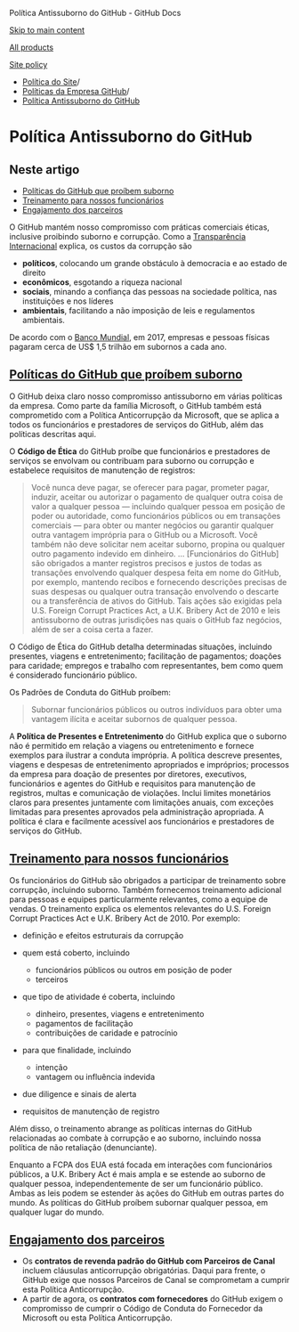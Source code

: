 Política Antissuborno do GitHub - GitHub Docs

[Skip to main content](#main-content)

[All products](/pt)

[Site policy](/site-policy)

* [Política do Site](/pt/site-policy)/
* [Políticas da Empresa GitHub](/pt/site-policy/github-company-policies)/
* [Política Antissuborno do GitHub](/pt/site-policy/github-company-policies/github-anti-bribery-statement)

Política Antissuborno do GitHub
==========

Neste artigo
----------

* [Políticas do GitHub que proíbem suborno](#github-policies-prohibiting-bribery)
* [Treinamento para nossos funcionários](#training-for-our-employees)
* [Engajamento dos parceiros](#engaging-our-partners)

O GitHub mantém nosso compromisso com práticas comerciais éticas, inclusive proibindo suborno e corrupção. Como a [Transparência Internacional](https://www.transparency.org/what-is-corruption#costs-of-corruption) explica, os custos da corrupção são

* **políticos**, colocando um grande obstáculo à democracia e ao estado de direito
* **econômicos**, esgotando a riqueza nacional
* **sociais**, minando a confiança das pessoas na sociedade política, nas instituições e nos líderes
* **ambientais**, facilitando a não imposição de leis e regulamentos ambientais.

De acordo com o [Banco Mundial](https://www.worldbank.org/en/topic/governance/brief/anti-corruption), em 2017, empresas e pessoas físicas pagaram cerca de US$ 1,5 trilhão em subornos a cada ano.

[Políticas do GitHub que proíbem suborno](#github-policies-prohibiting-bribery)
----------

O GitHub deixa claro nosso compromisso antissuborno em várias políticas da empresa. Como parte da família Microsoft, o GitHub também está comprometido com a Política Anticorrupção da Microsoft, que se aplica a todos os funcionários e prestadores de serviços do GitHub, além das políticas descritas aqui.

O **Código de Ética** do GitHub proíbe que funcionários e prestadores de serviços se envolvam ou contribuam para suborno ou corrupção e estabelece requisitos de manutenção de registros:

>
>
> Você nunca deve pagar, se oferecer para pagar, prometer pagar, induzir, aceitar ou autorizar o pagamento de qualquer outra coisa de valor a qualquer pessoa — incluindo qualquer pessoa em posição de poder ou autoridade, como funcionários públicos ou em transações comerciais — para obter ou manter negócios ou garantir qualquer outra vantagem imprópria para o GitHub ou a Microsoft. Você também não deve solicitar nem aceitar suborno, propina ou qualquer outro pagamento indevido em dinheiro. ... [Funcionários do GitHub] são obrigados a manter registros precisos e justos de todas as transações envolvendo qualquer despesa feita em nome do GitHub, por exemplo, mantendo recibos e fornecendo descrições precisas de suas despesas ou qualquer outra transação envolvendo o descarte ou a transferência de ativos do GitHub. Tais ações são exigidas pela U.S. Foreign Corrupt Practices Act, a U.K. Bribery Act de 2010 e leis antissuborno de outras jurisdições nas quais o GitHub faz negócios, além de ser a coisa certa a fazer.
>
>

O Código de Ética do GitHub detalha determinadas situações, incluindo presentes, viagens e entretenimento; facilitação de pagamentos; doações para caridade; empregos e trabalho com representantes, bem como quem é considerado funcionário público.

Os Padrões de Conduta do GitHub proíbem:

>
>
> Subornar funcionários públicos ou outros indivíduos para obter uma vantagem ilícita e aceitar subornos de qualquer pessoa.
>
>

A **Política de Presentes e Entretenimento** do GitHub explica que o suborno não é permitido em relação a viagens ou entretenimento e fornece exemplos para ilustrar a conduta imprópria. A política descreve presentes, viagens e despesas de entretenimento apropriados e impróprios; processos da empresa para doação de presentes por diretores, executivos, funcionários e agentes do GitHub e requisitos para manutenção de registros, multas e comunicação de violações. Inclui limites monetários claros para presentes juntamente com limitações anuais, com exceções limitadas para presentes aprovados pela administração apropriada. A política é clara e facilmente acessível aos funcionários e prestadores de serviços do GitHub.

[Treinamento para nossos funcionários](#training-for-our-employees)
----------

Os funcionários do GitHub são obrigados a participar de treinamento sobre corrupção, incluindo suborno. Também fornecemos treinamento adicional para pessoas e equipes particularmente relevantes, como a equipe de vendas. O treinamento explica os elementos relevantes do U.S. Foreign Corrupt Practices Act e U.K. Bribery Act de 2010. Por exemplo:

* definição e efeitos estruturais da corrupção
* quem está coberto, incluindo
  * funcionários públicos ou outros em posição de poder
  * terceiros

* que tipo de atividade é coberta, incluindo
  * dinheiro, presentes, viagens e entretenimento
  * pagamentos de facilitação
  * contribuições de caridade e patrocínio

* para que finalidade, incluindo
  * intenção
  * vantagem ou influência indevida

* due diligence e sinais de alerta
* requisitos de manutenção de registro

Além disso, o treinamento abrange as políticas internas do GitHub relacionadas ao combate à corrupção e ao suborno, incluindo nossa política de não retaliação (denunciante).

Enquanto a FCPA dos EUA está focada em interações com funcionários públicos, a U.K. Bribery Act é mais ampla e se estende ao suborno de qualquer pessoa, independentemente de ser um funcionário público. Ambas as leis podem se estender às ações do GitHub em outras partes do mundo. As políticas do GitHub proíbem subornar qualquer pessoa, em qualquer lugar do mundo.

[Engajamento dos parceiros](#engaging-our-partners)
----------

* Os **contratos de revenda padrão do GitHub com Parceiros de Canal** incluem cláusulas anticorrupção obrigatórias. Daqui para frente, o GitHub exige que nossos Parceiros de Canal se comprometam a cumprir esta Política Anticorrupção.
* A partir de agora, os **contratos com fornecedores** do GitHub exigem o compromisso de cumprir o Código de Conduta do Fornecedor da Microsoft ou esta Política Anticorrupção.
